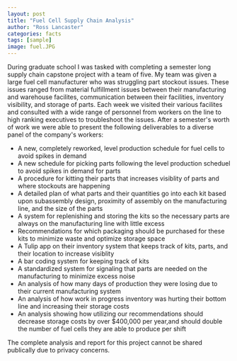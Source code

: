 ```yaml
---
layout: post
title: "Fuel Cell Supply Chain Analysis"
author: "Ross Lancaster"
categories: facts
tags: [sample]
image: fuel.JPG
---
```


During graduate school I was tasked with completing a semester long supply chain capstone project with a team of five. My team was given a large fuel cell manufacturer who was struggling part stockout issues. These issues ranged from material fulfillment issues between their manufacturing and warehouse facilites, communication between their facilities, inventory visibility, and storage of parts. Each week we visited their various facilites and consulted with a wide range of personnel from workers on the line to high ranking executives to troubleshoot the issues. After a semester's worth of work we were able to present the following deliverables to a diverse panel of the company's workers:

* A new, completely reworked, level production schedule for fuel cells to avoid spikes in demand
* A new schedule for picking parts following the level production scheduel to avoid spikes in demand for parts
* A procedure for kitting their parts that increases visiblity of parts and where stockouts are happening
* A detailed plan of what parts and their quantities go into each kit based upon subassembly design, proximity of assembly on the manufacturing line, and the size of the parts
* A system for replenishing and storing the kits so the necessary parts are always on the manufacturing line with little excess 
* Recommendations for which packaging should be purchased for these kits to minimize waste and optimize storage space
* A Tulip app on their inventory system that keeps track of kits, parts, and their location to increase visiblity
* A bar coding system for keeping track of kits 
* A standardized system for signaling that parts are needed on the manufacturing to minimize excess noise
* An analysis of how many days of production they were losing due to their current manufacturing system
* An analysis of how work in progress inventory was hurting their bottom line and increasing their storage costs 
* An analysis showing how utilizing our recommendations should decrease storage costs by over $400,000 per year,and should double the number of fuel cells they are able to produce per shift

The complete analysis and report for this project cannot be shared publically due to privacy concerns. 
